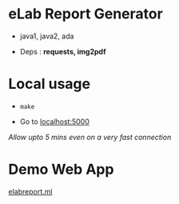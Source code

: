 # eLab Report Generator

- java1, java2, ada

- Deps : __requests, img2pdf__

# Local usage

- ```make```

- Go to [localhost:5000](http://localhost:5000)

_Allow upto 5 mins even on a very fast connection_

# Demo Web App

[elabreport.ml](http://elabreport.ml)
